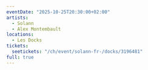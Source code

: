 ```yaml
---
eventDate: "2025-10-25T20:30:00+02:00"
artists:
  - Solann
  - Alex Montembault
locations:
  - Les Docks
tickets:
  seetickets: "/ch/event/solann-fr-/docks/3196481"
full: true
---
```

